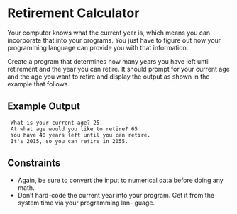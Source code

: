 # Retirement Calculator

Your computer knows what the current year is, which means
you can incorporate that into your programs. You just have
to figure out how your programming language can provide
you with that information.

Create a program that determines how many years you have
left until retirement and the year you can retire. It should
prompt for your current age and the age you want to retire
and display the output as shown in the example that follows.

## Example Output

````
 What is your current age? 25
 At what age would you like to retire? 65
 You have 40 years left until you can retire.
 It's 2015, so you can retire in 2055.

````

## Constraints

- Again, be sure to convert the input to numerical data
before doing any math.
- Don’t hard-code the current year into your program.
Get it from the system time via your programming lan-
guage.
